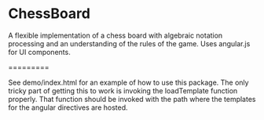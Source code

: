 ChessBoard
==========

A flexible implementation of a chess board with algebraic notation
processing and an understanding of the rules of the game. Uses
angular.js for UI components.

=========

See demo/index.html for an example of how to use this package. The
only tricky part of getting this to work is invoking the loadTemplate
function properly. That function should be invoked with the path where
the templates for the angular directives are hosted.
